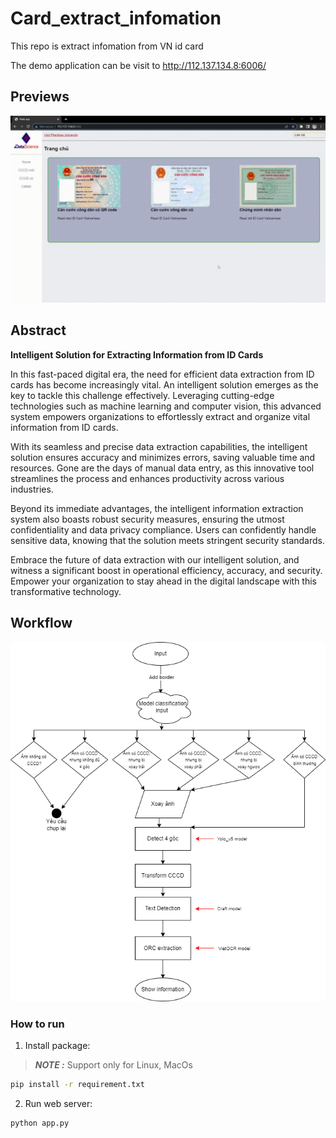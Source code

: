 # Card_extract_infomation
This repo is extract infomation from VN id card

The demo application can be visit to http://112.137.134.8:6006/
## Previews
![](https://github.com/BauPi9299/Card_extract_infomation/blob/main/source_image_readme/Flask%20app%20gif.gif)

## Abstract
<b> Intelligent Solution for Extracting Information from ID Cards</b>

In this fast-paced digital era, the need for efficient data extraction from ID cards has become increasingly vital. An intelligent solution emerges as the key to tackle this challenge effectively. Leveraging cutting-edge technologies such as machine learning and computer vision, this advanced system empowers organizations to effortlessly extract and organize vital information from ID cards.

With its seamless and precise data extraction capabilities, the intelligent solution ensures accuracy and minimizes errors, saving valuable time and resources. Gone are the days of manual data entry, as this innovative tool streamlines the process and enhances productivity across various industries.

Beyond its immediate advantages, the intelligent information extraction system also boasts robust security measures, ensuring the utmost confidentiality and data privacy compliance. Users can confidently handle sensitive data, knowing that the solution meets stringent security standards.

Embrace the future of data extraction with our intelligent solution, and witness a significant boost in operational efficiency, accuracy, and security. Empower your organization to stay ahead in the digital landscape with this transformative technology.

## Workflow
<img src = 'https://github.com/BauPi9299/Card_extract_infomation/blob/main/source_image_readme/work_flow.png' style = "align: center">

### How to run
1. Install package:
> **_NOTE :_** Support only for Linux, MacOs
```bash
pip install -r requirement.txt
```

2. Run web server:
```bash
python app.py
```
